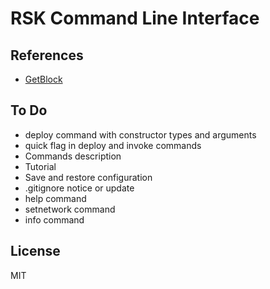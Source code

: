 # RSK Command Line Interface

## References

- [GetBlock](https://developers.rsk.co/solutions/getblock/)

## To Do

- deploy command with constructor types and arguments
- quick flag in deploy and invoke commands
- Commands description
- Tutorial
- Save and restore configuration
- .gitignore notice or update
- help command
- setnetwork command
- info command

## License

MIT

